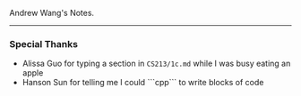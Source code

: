 Andrew Wang's Notes. 

---

### Special Thanks

- Alissa Guo for typing a section in ```CS213/1c.md``` while I was busy eating an apple
- Hanson Sun for telling me I could \```cpp``` to write blocks of code